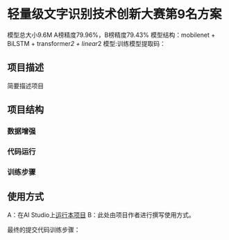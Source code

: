 # 轻量级文字识别技术创新大赛第9名方案

模型总大小9.6M A榜精度79.96%，B榜精度79.43%
模型结构：mobilenet + BiLSTM + transformer*2 + linear*2
模型:训练模型提取码：

## 项目描述
简要描述项目

## 项目结构

  ### 数据增强
  ### 代码运行
  ### 训练步骤
  
## 使用方式
A：在AI Studio上[运行本项目](https://aistudio.baidu.com/aistudio/usercenter)
B：此处由项目作者进行撰写使用方式。

最终的提交代码训练步骤：
